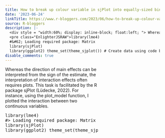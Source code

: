 ```yaml
---
title: How to break up colour variable in sjPlot into equally-sized bins
date: '2023-06-24'
linkTitle: https://www.r-bloggers.com/2023/06/how-to-break-up-colour-variable-in-sjplot-into-equally-sized-bins/
source: R-bloggers
description: |-
  <div style = "width:60%; display: inline-block; float:left; "> Whereas the direction of main effects can be interpreted from the sign of the estimate, the interpretation of interaction effects often requires plots. This task is facilitated by the R package sjPlot (Lüdecke, 2022). For instance, using the plot_model function, I plotted the interaction between two continuous variables.</p>
  <pre class="EnlighterJSRAW">library(lme4)
  #&#62; Loading required package: Matrix
  library(sjPlot)
  library(ggplot2) theme_set(theme_sjplot()) # Create data using code by Ben Bolker from # https://stackoverflow.com/a/ ...
disable_comments: true
---
```

<div style = "width:60%; display: inline-block; float:left; "> Whereas the direction of main effects can be interpreted from the sign of the estimate, the interpretation of interaction effects often requires plots. This task is facilitated by the R package sjPlot (Lüdecke, 2022). For instance, using the plot_model function, I plotted the interaction between two continuous variables.</p>
<pre class="EnlighterJSRAW">library(lme4)
#&#62; Loading required package: Matrix
library(sjPlot)
library(ggplot2) theme_set(theme_sjplot()) # Create data using code by Ben Bolker from # https://stackoverflow.com/a/ ...